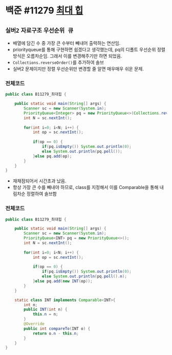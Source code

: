 # 백준 #11279 [최대 힙](https://www.acmicpc.net/problem/11279)
`실버2` `자료구조` `우선순위 큐`
---
- 배열에 담긴 수 중 가장 큰 수부터 빼내어 출력하는 연산임.
- priorityqueue를 통해 구현하면 쉽겠다고 생각했는데, pq의 디폴트 우선순위 정렬방식은 오름차순임. 그래서 이를 변경해주기만 하면 되었음.
- `Collections.reverseOrder()`를 추가하여 솔브
- 실버2 문제이지만 정렬 우선순위만 변경할 줄 알면 매우매우 쉬운 문제.

### 전체코드
```java
public class B11279_최대힙 {

	public static void main(String[] args) {
		Scanner sc = new Scanner(System.in);
		PriorityQueue<Integer> pq = new PriorityQueue<>(Collections.reverseOrder());
		int N = sc.nextInt();
		
		for(int i=0; i<N; i++) {
			int op = sc.nextInt();
			
			if(op == 0) {
				if(pq.isEmpty()) System.out.println(0);
				else System.out.println(pq.poll());
			}else pq.add(op);
		}
	}
}

```

- 재채점되어서 시간초과 났음.
- 항상 가장 큰 수를 빼내야 하므로, class를 지정해서 이를 Comparable을 통해 내림차순 정렬하여 솔브함
### 전체코드
```java
public class B11279_최대힙 {

	public static void main(String[] args) {
		Scanner sc = new Scanner(System.in);
		PriorityQueue<INT> pq = new PriorityQueue<>();
		int N = sc.nextInt();
		
		for(int i=0; i<N; i++) {
			int op = sc.nextInt();
			
			if(op == 0) {
				if(pq.isEmpty()) System.out.println(0);
				else System.out.println(pq.poll().n);
			}else pq.add(new INT(op));
		}
	}

	static class INT implements Comparable<INT>{
		int n;
		public INT(int n) {
			this.n = n;
		}
		@Override
		public int compareTo(INT o) {
			return o.n - this.n;
		}
	}
}

```
